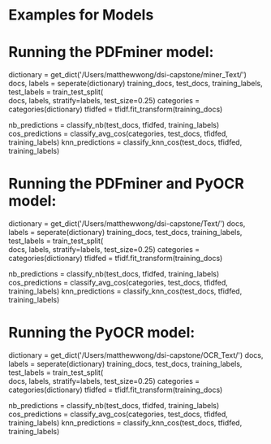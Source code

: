 # Examples for Models



# Running the PDFminer model:

dictionary = get_dict('/Users/matthewwong/dsi-capstone/miner_Text/')
docs, labels = seperate(dictionary)
training_docs, test_docs, training_labels, test_labels = train_test_split(\
   docs, labels, stratify=labels, test_size=0.25)
categories = categories(dictionary)
tfidfed = tfidf.fit_transform(training_docs)


nb_predictions = classify_nb(test_docs, tfidfed, training_labels)
cos_predictions = classify_avg_cos(categories, test_docs, tfidfed, training_labels)
knn_predictions = classify_knn_cos(test_docs, tfidfed, training_labels)



# Running the PDFminer and PyOCR model:

dictionary = get_dict('/Users/matthewwong/dsi-capstone/Text/')
docs, labels = seperate(dictionary)
training_docs, test_docs, training_labels, test_labels = train_test_split(\
   docs, labels, stratify=labels, test_size=0.25)
categories = categories(dictionary)
tfidfed = tfidf.fit_transform(training_docs)


nb_predictions = classify_nb(test_docs, tfidfed, training_labels)
cos_predictions = classify_avg_cos(categories, test_docs, tfidfed, training_labels)
knn_predictions = classify_knn_cos(test_docs, tfidfed, training_labels)



# Running the PyOCR model:

dictionary = get_dict('/Users/matthewwong/dsi-capstone/OCR_Text/')
docs, labels = seperate(dictionary)
training_docs, test_docs, training_labels, test_labels = train_test_split(\
   docs, labels, stratify=labels, test_size=0.25)
categories = categories(dictionary)
tfidfed = tfidf.fit_transform(training_docs)


nb_predictions = classify_nb(test_docs, tfidfed, training_labels)
cos_predictions = classify_avg_cos(categories, test_docs, tfidfed, training_labels)
knn_predictions = classify_knn_cos(test_docs, tfidfed, training_labels)
